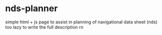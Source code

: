 # nds-planner
simple html + js page to assist in planning of navigational data sheet (nds)
too lazy to write the full description rn
